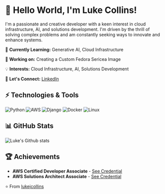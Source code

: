 # 👋 Hello World, I'm Luke Collins!

I'm a passionate and creative developer with a keen interest in cloud infrastructure, AI, and solutions development. I'm driven by the thrill of solving complex problems and am constantly seeking ways to innovate and enhance systems.

🌱 **Currently Learning:** Generative AI, Cloud Infrastructure

🔭 **Working on:** Creating a Custom Fedora Sericea Image

💡 **Interests:** Cloud Infrastructure, AI, Solutions Development

💬 **Let's Connect:** [LinkedIn](https://www.linkedin.com/in/luke-collins-536bb223/)

## ⚡ Technologies & Tools

![Python](https://img.shields.io/badge/-Python-black?style=flat-square&logo=Python)
![AWS](https://img.shields.io/badge/-AWS-black?style=flat-square&logo=Amazon-AWS&logoColor=F90)
![Django](https://img.shields.io/badge/-Django-black?style=flat-square&logo=django)
![Docker](https://img.shields.io/badge/-Docker-black?style=flat-square&logo=Docker)
![Linux](https://img.shields.io/badge/-Linux-black?style=flat-square&logo=Linux)

## 📊 GitHub Stats

![Luke's Github stats](https://github-readme-stats.vercel.app/api?username=lukejcollins&show_icons=true)

## 🏆 Achievements

- **AWS Certified Developer Associate** - [See Credential](https://www.credly.com/badges/6a0580b0-bb06-45fd-b60f-f831a75fa24c/public_url)
- **AWS Solutions Architect Associate** - [See Credential](https://www.credly.com/badges/ec64ee0a-4b8a-40b7-8f00-af56351ed35b?source=linked_in_profile)

⭐️ From [lukejcollins](https://github.com/lukejcollins)
